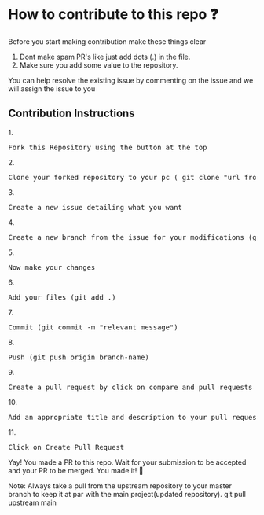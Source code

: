 <h1> How to contribute to this repo ❓</h1>

Before you start making contribution make these things clear 

1) Dont make spam PR's like just add dots (.) in the file.
2) Make sure you add some value to the repository.

You can help resolve the existing issue by commenting on the issue and we will assign the issue to you

<h2>Contribution Instructions</h2>
1.
<div align="left">
    <pre>Fork this Repository using the button at the top</pre>
</div>
2.
<div align="left">
    <pre>Clone your forked repository to your pc ( git clone "url from clone option.")</pre>
</div>
3.
<div align="left">
    <pre>Create a new issue detailing what you want</pre>
</div>
4.
<div align="left">
    <pre>Create a new branch from the issue for your modifications (git checkout -b branch-name)</pre>
</div>
5. 
<div align="left">
    <pre>Now make your changes</pre>
</div>
6.
<div align="left">
    <pre>Add your files (git add .)</pre>
</div>
7.
<div align="left">
    <pre>Commit (git commit -m "relevant message")</pre>
</div>
8.
<div align="left">
    <pre>Push (git push origin branch-name)</pre>
</div>
9.
<div align="left">
    <pre>Create a pull request by click on compare and pull requests</pre>
</div>
10.
<div align="left">
    <pre>Add an appropriate title and description to your pull request explaining your changes and efforts</pre>
</div>
11.
<div align="left">
    <pre>Click on Create Pull Request</pre>
</div>

Yay! You made a PR to this repo. Wait for your submission to be accepted and your PR to be merged. You made it! 🎊

Note: Always take a pull from the upstream repository to your master branch to keep it at par with the main project(updated repository). git pull upstream main
